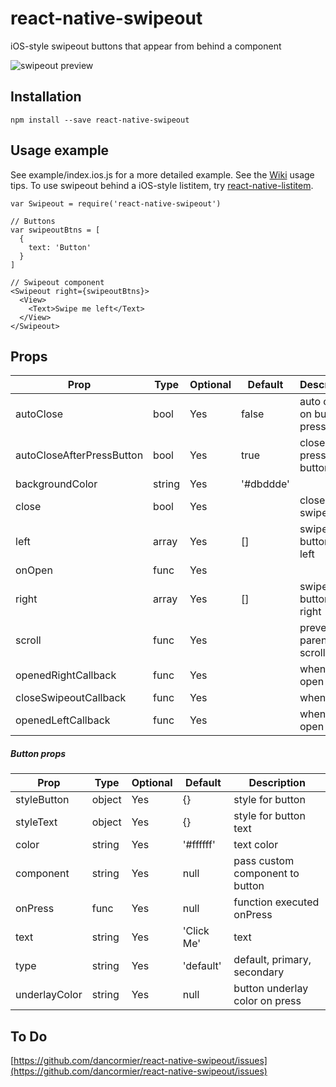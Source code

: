 # react-native-swipeout
iOS-style swipeout buttons that appear from behind a component

![swipeout preview](http://i.imgur.com/oCQLNFC.gif)

## Installation
```
npm install --save react-native-swipeout
```

## Usage example

See example/index.ios.js for a more detailed example.
See the [Wiki](https://github.com/dancormier/react-native-swipeout/wiki) usage tips.
To use swipeout behind a iOS-style listitem, try [react-native-listitem](https://github.com/dancormier/react-native-listitem).

```
var Swipeout = require('react-native-swipeout')

// Buttons
var swipeoutBtns = [
  {
    text: 'Button'
  }
]

// Swipeout component
<Swipeout right={swipeoutBtns}>
  <View>
    <Text>Swipe me left</Text>
  </View>
</Swipeout>

```

## Props

Prop                        | Type   | Optional | Default   | Description
---------------             | ------ | -------- | --------- | -----------
autoClose                   | bool   | Yes      | false     | auto close on button press
autoCloseAfterPressButton   | bool   | Yes      | true      | close after press button
backgroundColor             | string | Yes      | '#dbddde' |
close                       | bool   | Yes      |           | close swipeout
left                        | array  | Yes      | []        | swipeout buttons on left
onOpen                      | func   | Yes      |           |
right                       | array  | Yes      | []        | swipeout buttons on right
scroll                      | func   | Yes      |           | prevent parent scroll
openedRightCallback         | func   | Yes      |           | when right open
closeSwipeoutCallback       | func   | Yes      |           | when close
openedLeftCallback          | func   | Yes      |           | when left open

##### Button props

Prop            | Type   | Optional | Default   | Description
--------------- | ------ | -------- | --------- | -----------
styleButton     | object | Yes      | {}        | style for button
styleText       | object | Yes      | {}        | style for button text
color           | string | Yes      | '#ffffff' | text color
component       | string | Yes      | null      | pass custom component to button
onPress         | func   | Yes      | null      | function executed onPress
text            | string | Yes      | 'Click Me'| text
type            | string | Yes      | 'default' | default, primary, secondary
underlayColor   | string | Yes      | null      | button underlay color on press

## To Do

[https://github.com/dancormier/react-native-swipeout/issues](https://github.com/dancormier/react-native-swipeout/issues)

